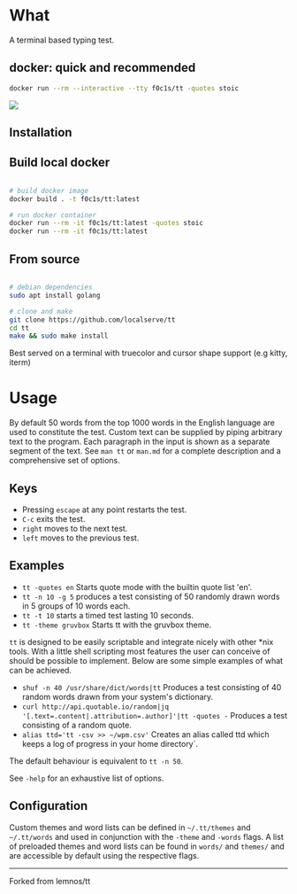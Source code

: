 # What

A terminal based typing test.

## docker: quick and recommended

```bash
docker run --rm --interactive --tty f0c1s/tt -quotes stoic
```

![](demo.gif)

## Installation

## Build local docker

```bash

# build docker image
docker build . -t f0c1s/tt:latest

# run docker container
docker run --rm -it f0c1s/tt:latest -quotes stoic
docker run --rm -it f0c1s/tt:latest

```

## From source

```bash

# debian dependencies
sudo apt install golang

# clone and make
git clone https://github.com/localserve/tt
cd tt
make && sudo make install

```

Best served on a terminal with truecolor and cursor shape support (e.g kitty, iterm)

# Usage

By default 50 words from the top 1000 words in the English language are used to
constitute the test. Custom text can be supplied by piping arbitrary text to the
program. Each paragraph in the input is shown as a separate segment of the text.
See `man tt` or `man.md` for a complete description and a comprehensive set of
options.

## Keys

- Pressing `escape` at any point restarts the test.
- `C-c` exits the test.
- `right` moves to the next test.
- `left` moves to the previous test.

## Examples

 - `tt -quotes en` Starts quote mode with the builtin quote list 'en'.
 - `tt -n 10 -g 5` produces a test consisting of 50 randomly drawn words in 5 groups of 10 words each.
 - `tt -t 10` starts a timed test lasting 10 seconds.
 - `tt -theme gruvbox` Starts tt with the gruvbox theme.

`tt` is designed to be easily scriptable and integrate nicely with
other *nix tools. With a little shell scripting most features the user can
conceive of should be possible to implement. Below are some simple examples of
what can be achieved.

 - `shuf -n 40 /usr/share/dict/words|tt`  Produces a test consisting of 40 random words drawn from your system's dictionary.
 - `curl http://api.quotable.io/random|jq '[.text=.content|.attribution=.author]'|tt -quotes -` Produces a test consisting of a random quote.
 - `alias ttd='tt -csv >> ~/wpm.csv'` Creates an alias called ttd which keeps a log of progress in your home directory`.

The default behaviour is equivalent to `tt -n 50`.

See `-help` for an exhaustive list of options.

## Configuration

Custom themes and word lists can be defined in `~/.tt/themes` and `~/.tt/words`
and used in conjunction with the `-theme` and `-words` flags. A list of
preloaded themes and word lists can be found in `words/` and `themes/` and are
accessible by default using the respective flags.


----


Forked from lemnos/tt
